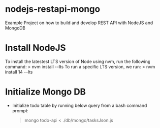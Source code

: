 # nodejs-restapi-mongo
Example Project on how to build and develop REST API with NodeJS and MongoDB

# Install NodeJS
To install the latestest LTS version of Node using nvm, run the following command:
    > nvm install --lts
To run a specific LTS version, we run:
    > nvm install 14 --lts

# Initialize Mongo DB
- Initialize todo table by running below query from a bash command prompt:
    > mongo todo-api < ./db/mongo/tasksJson.js